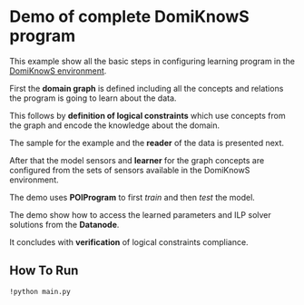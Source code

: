 # Demo of complete DomiKnowS program

This example show all the basic steps in configuring learning program in the [DomiKnowS environment](https://hlr.github.io/domiknows-nlp/pipeline).

First the **domain graph** is defined including all the concepts and relations the program is going to learn about the data.

This follows by **definition of logical constraints** which use concepts from the graph and encode the knowledge about the domain.

The sample for the example and the **reader** of the data is presented next.

After that the model sensors and **learner** for the graph concepts are configured from the sets of sensors available in the DomiKnowS environment.
 
The demo uses **POIProgram** to first *train* and then *test* the model.

The demo show how to access the learned parameters and ILP solver solutions from the **Datanode**.

It concludes with **verification** of logical constraints compliance.

## How To Run
```
!python main.py
```
